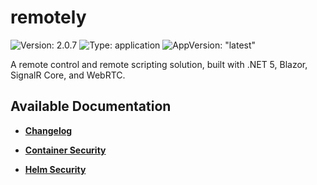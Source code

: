 # remotely

![Version: 2.0.7](https://img.shields.io/badge/Version-2.0.7-informational?style=flat-square) ![Type: application](https://img.shields.io/badge/Type-application-informational?style=flat-square) ![AppVersion: "latest"](https://img.shields.io/badge/AppVersion-"latest"-informational?style=flat-square)

A remote control and remote scripting solution, built with .NET 5, Blazor, SignalR Core, and WebRTC.

## Available Documentation

- [**Changelog**](CHANGELOG)

- [**Container Security**](container-security)

- [**Helm Security**](helm-security)

